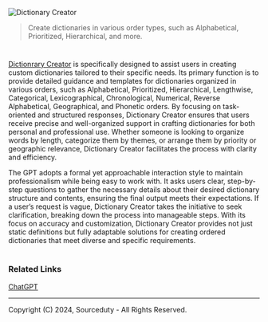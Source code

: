 ![Dictionary Creator](https://github.com/user-attachments/assets/0fa0f36b-a70d-4617-aa55-abad962338e9)

> Create dictionaries in various order types, such as Alphabetical, Prioritized, Hierarchical, and more.
#

[Dictionrary Creator](https://chatgpt.com/g/g-eFLhLRqRy-dictionary-creator) is specifically designed to assist users in creating custom dictionaries tailored to their specific needs. Its primary function is to provide detailed guidance and templates for dictionaries organized in various orders, such as Alphabetical, Prioritized, Hierarchical, Lengthwise, Categorical, Lexicographical, Chronological, Numerical, Reverse Alphabetical, Geographical, and Phonetic orders. By focusing on task-oriented and structured responses, Dictionary Creator ensures that users receive precise and well-organized support in crafting dictionaries for both personal and professional use. Whether someone is looking to organize words by length, categorize them by themes, or arrange them by priority or geographic relevance, Dictionary Creator facilitates the process with clarity and efficiency.

The GPT adopts a formal yet approachable interaction style to maintain professionalism while being easy to work with. It asks users clear, step-by-step questions to gather the necessary details about their desired dictionary structure and contents, ensuring the final output meets their expectations. If a user’s request is vague, Dictionary Creator takes the initiative to seek clarification, breaking down the process into manageable steps. With its focus on accuracy and customization, Dictionary Creator provides not just static definitions but fully adaptable solutions for creating ordered dictionaries that meet diverse and specific requirements.

#
### Related Links

[ChatGPT](https://github.com/sourceduty/ChatGPT)

***
Copyright (C) 2024, Sourceduty - All Rights Reserved.

